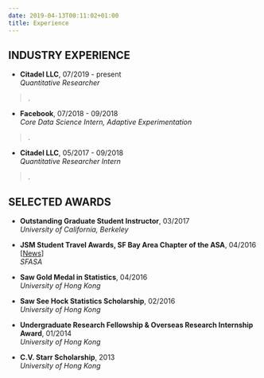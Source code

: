 ```yaml
---
date: 2019-04-13T00:11:02+01:00
title: Experience
---
```


## INDUSTRY EXPERIENCE

- **Citadel LLC**, 07/2019 - present<br> 
*Quantitative Researcher* <br> 
<blockquote>.</blockquote>

- **Facebook**, 07/2018 - 09/2018<br> 
*Core Data Science Intern, Adaptive Experimentation* <br> 
<blockquote>.</blockquote>

- **Citadel LLC**, 05/2017 - 09/2018<br> 
*Quantitative Researcher Intern* <br> 
<blockquote>.</blockquote>

## SELECTED AWARDS

- **Outstanding Graduate Student Instructor**, 03/2017<br>
*University of California, Berkeley*

- **JSM Student Travel Awards, SF Bay Area Chapter of the ASA**, 04/2016 \[[News](http://www.sfasa.org/June7_2016mtg.htm)\]<br>
*SFASA*

- **Saw Gold Medal in Statistics**, 04/2016 <br>
*University of Hong Kong*

- **Saw See Hock Statistics Scholarship**, 02/2016 <br>
*University of Hong Kong*

- **Undergraduate Research Fellowship & Overseas Research Internship Award**, 01/2014 <br>
*University of Hong Kong*

- **C.V. Starr Scholarship**, 2013 <br>
*University of Hong Kong*
